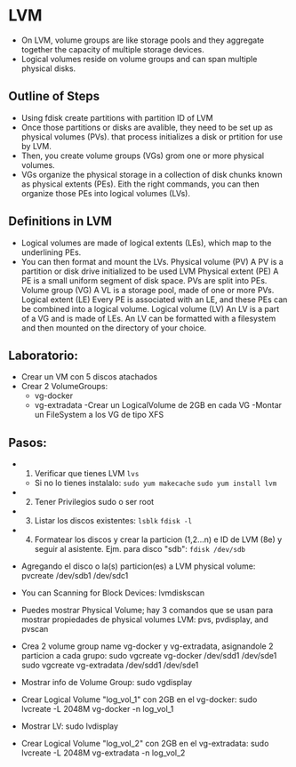 # LVM
- On LVM, volume groups are like storage pools and they aggregate together the capacity of multiple storage devices.
- Logical volumes reside on volume groups and can span multiple physical disks.


## Outline of Steps

- Using fdisk create partitions with partition ID of LVM
- Once those partitions or disks are avalible, they need to be set up as physical volumes (PVs).
that process initializes a disk or prtition for use by LVM.
- Then, you create volume groups (VGs) grom one or more physical volumes.
- VGs organize the physical storage in a collection of disk chunks known as physical extents (PEs).
Eith the right commands, you can then organize those PEs into logical volumes (LVs).

## Definitions in LVM

- Logical volumes are made of logical extents (LEs), which map to the underlining PEs.
- You can then format and mount the LVs.
Physical volume (PV) A PV is a partition or disk drive initialized to be used LVM
Physical extent (PE) A PE is a small uniform segment of disk space. PVs are split into PEs.
Volume group (VG)    A VL is a storage pool, made of one or more PVs.
Logical extent (LE)  Every PE is associated with an LE, and these PEs can be combined into a logical volume.
Logical volume (LV)  An LV is a part of a VG and is made of LEs. An LV can be formatted with a filesystem and then mounted on the directory of your choice.

## Laboratorio:
- Crear un VM con 5 discos atachados
- Crear 2 VolumeGroups:
    - vg-docker
    - vg-extradata
-Crear un LogicalVolume de 2GB en cada VG
-Montar un FileSystem a los VG de tipo XFS

## Pasos:
- 1. Verificar que tienes LVM
    `lvs`
    - Si no lo tienes instalalo:
        `sudo yum makecache`
        `sudo yum install lvm`

- 2. Tener Privilegios sudo o ser root
- 3. Listar los discos existentes:
    `lsblk`
    `fdisk -l`

- 4. Formatear los discos y crear la particion (1,2...n) e ID de LVM (8e) y seguir al asistente. Ejm. para disco "sdb": 
    `fdisk /dev/sdb`

- Agregando el disco o la(s) particion(es) a LVM physical volume: pvcreate /dev/sdb1 /dev/sdc1
- You can Scanning for Block Devices: lvmdiskscan
- Puedes mostrar Physical Volume; hay 3 comandos que se usan para mostrar propiedades de physical volumes LVM: pvs, pvdisplay, and pvscan
- Crea 2 volume group name vg-docker y vg-extradata, asignandole 2 particion a cada grupo: sudo vgcreate vg-docker /dev/sdd1 /dev/sde1
sudo vgcreate vg-extradata /dev/sdd1 /dev/sde1
- Mostrar info de Volume Group: sudo vgdisplay 
- Crear Logical Volume "log_vol_1" con 2GB en el vg-docker: sudo lvcreate -L 2048M vg-docker -n log_vol_1
- Mostrar LV: sudo lvdisplay 
- Crear Logical Volume "log_vol_2" con 2GB en el vg-extradata: sudo lvcreate -L 2048M vg-extradata -n log_vol_2
